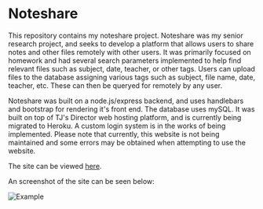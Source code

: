 # Noteshare

This repository contains my noteshare project.  Noteshare was my senior research project, and seeks to develop a platform that allows users to share notes and other files remotely with other users.  It was primarily focused on homework and had several search parameters implemented to help find relevant files such as subject, date, teacher, or other tags.  Users can upload files to the database assigning various tags such as subject, file name, date, teacher, etc.  These can then be queryed for remotely by any user.

Noteshare was built on a node.js/express backend, and uses handlebars and bootstrap for rendering it's front end.  The database uses mySQL.  It was built on top of TJ's Director web hosting platform, and is currently being migrated to Heroku.  A custom login system is in the works of being implemented.  Please note that currently, this website is not being maintained and some errors may be obtained when attempting to use the website.

The site can be viewed [here](https://2019znguyen_seniorproject.sites.tjhsst.edu/).

An screenshot of the site can be seen below:

![Example](https://raw.githubusercontent.com/zac-ng/noteshare/main/example1.png)
